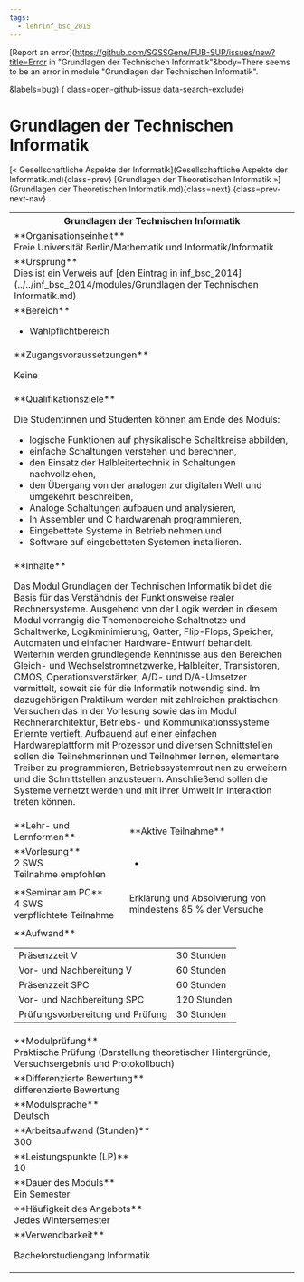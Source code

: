 ```yaml
---
tags:
  - lehrinf_bsc_2015
---
```

[Report an error](https://github.com/SGSSGene/FUB-SUP/issues/new?title=Error in "Grundlagen der Technischen Informatik"&body=There seems to be an error in module "Grundlagen der Technischen Informatik".

<Describe here a slightly more detailed description of what is wrong>&labels=bug)
{ class=open-github-issue data-search-exclude}

# Grundlagen der Technischen Informatik

[« Gesellschaftliche Aspekte der Informatik](Gesellschaftliche Aspekte der Informatik.md){class=prev}
[Grundlagen der Theoretischen Informatik »](Grundlagen der Theoretischen Informatik.md){class=next}
{class=prev-next-nav}

<table markdown id="moduledesc">
<tr markdown class="moduledesc_head"><th colspan="2">Grundlagen der Technischen Informatik </th></tr>
<tr markdown><td colspan="2">**Organisationseinheit**   <br>Freie Universität Berlin/Mathematik und Informatik/Informatik</td></tr>
<tr markdown><td colspan="2">**Ursprung**<br>Dies ist ein Verweis auf [den Eintrag in inf_bsc_2014](../../inf_bsc_2014/modules/Grundlagen der Technischen Informatik.md)</td></tr>
<tr markdown><td colspan="2">**Bereich**<br>


- Wahlpflichtbereich

</td></tr>

<tr markdown><td colspan="2">**Zugangsvoraussetzungen** <br>

Keine


</td></tr>
<tr markdown><td colspan="2">**Qualifikationsziele**    <br>

Die Studentinnen und Studenten können am Ende des Moduls:

- logische Funktionen auf physikalische Schaltkreise abbilden,
- einfache Schaltungen verstehen und berechnen,
- den Einsatz der Halbleitertechnik in Schaltungen nachvollziehen,
- den Übergang von der analogen zur digitalen Welt und umgekehrt beschreiben,
- Analoge Schaltungen aufbauen und analysieren,
- In Assembler und C hardwarenah programmieren,
- Eingebettete Systeme in Betrieb nehmen und
- Software auf eingebetteten Systemen installieren.


</td></tr>
<tr markdown><td colspan="2">**Inhalte**                <br>

Das Modul Grundlagen der Technischen Informatik bildet die Basis für das
Verständnis der Funktionsweise realer Rechnersysteme. Ausgehend von der
Logik werden in diesem Modul vorrangig die Themenbereiche Schaltnetze und
Schaltwerke, Logikminimierung, Gatter, Flip-Flops, Speicher, Automaten und
einfacher Hardware-Entwurf behandelt. Weiterhin werden grundlegende
Kenntnisse aus den Bereichen Gleich- und Wechselstromnetzwerke, Halbleiter,
Transistoren, CMOS, Operationsverstärker, A/D- und D/A-Umsetzer vermittelt,
soweit sie für die Informatik notwendig sind. Im dazugehörigen Praktikum
werden mit zahlreichen praktischen Versuchen das in der Vorlesung sowie das
im Modul Rechnerarchitektur, Betriebs- und Kommunikationssysteme Erlernte
vertieft. Aufbauend auf einer einfachen Hardwareplattform mit Prozessor und
diversen Schnittstellen sollen die Teilnehmerinnen und Teilnehmer lernen,
elementare Treiber zu programmieren, Betriebssystemroutinen zu erweitern und
die Schnittstellen anzusteuern. Anschließend sollen die Systeme vernetzt
werden und mit ihrer Umwelt in Interaktion treten können.


</td></tr>

<tr markdown><td>**Lehr- und Lernformen**</td><td>**Aktive Teilnahme**</td></tr>
<tr markdown><td> **Vorlesung** <br>2 SWS <br> Teilnahme empfohlen</td><td>

-
</td></tr>
<tr markdown><td> **Seminar am PC** <br>4 SWS <br> verpflichtete Teilnahme</td><td>

Erklärung und Absolvierung von mindestens 85 % der Versuche
</td></tr>
<tr markdown><td colspan="2">**Aufwand**                <br>
<table class="aufwand_table">
<tr><td>Präsenzzeit V</td><td>30 Stunden</td></tr>
<tr><td>Vor- und Nachbereitung V</td><td>60 Stunden</td></tr>
<tr><td>Präsenzzeit SPC</td><td>60 Stunden</td></tr>
<tr><td>Vor- und Nachbereitung SPC</td><td>120 Stunden</td></tr>
<tr><td>Prüfungsvorbereitung und Prüfung</td><td>30 Stunden</td></tr>
</table>

</td></tr>
<tr markdown><td colspan="2">**Modulprüfung**             <br>Praktische Prüfung (Darstellung theoretischer Hintergründe, Versuchsergebnis
und Protokollbuch)


</td></tr>
<tr markdown><td colspan="2">**Differenzierte Bewertung** <br>differenzierte Bewertung

</td></tr>
<tr markdown><td colspan="2">**Modulsprache**             <br>Deutsch</td></tr>
<tr markdown><td colspan="2">**Arbeitsaufwand (Stunden)** <br>300</td></tr>
<tr markdown><td colspan="2">**Leistungspunkte (LP)**     <br>10</td></tr>
<tr markdown><td colspan="2">**Dauer des Moduls**         <br>Ein Semester</td></tr>
<tr markdown><td colspan="2">**Häufigkeit des Angebots**  <br>Jedes Wintersemester</td></tr>
<tr markdown><td colspan="2">**Verwendbarkeit**           <br>

Bachelorstudiengang Informatik


</td></tr>

</table>
